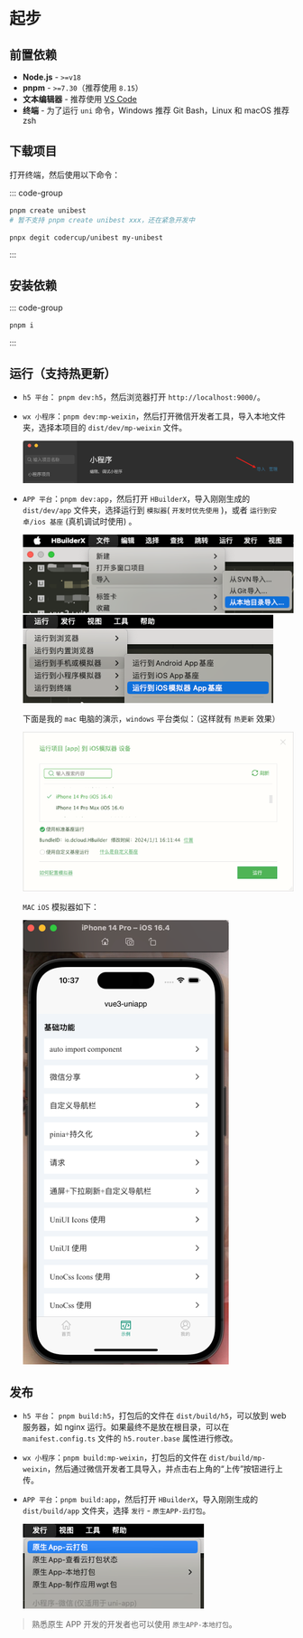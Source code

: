 # 起步

## 前置依赖

- **Node.js** - `>=v18`
- **pnpm** - `>=7.30`（推荐使用 `8.15`）
- **文本编辑器** - 推荐使用 [VS Code](https://code.visualstudio.com/)
- **终端** - 为了运行 `uni` 命令，Windows 推荐 Git Bash，Linux 和 macOS 推荐 zsh

## 下载项目

打开终端，然后使用以下命令：

::: code-group

```bash [create-unibest]
pnpm create unibest
# 暂不支持 pnpm create unibest xxx，还在紧急开发中
```

```bash [degit]
pnpx degit codercup/unibest my-unibest
```

:::

## 安装依赖

::: code-group

```bash [pnpm]
pnpm i
```

:::

## 运行（支持热更新）

- `h5 平台`： `pnpm dev:h5`，然后浏览器打开 `http://localhost:9000/`。
- `wx 小程序`：`pnpm dev:mp-weixin`，然后打开微信开发者工具，导入本地文件夹，选择本项目的 `dist/dev/mp-weixin` 文件。

  ![Alt text](./screenshots/image-3.png)

- `APP 平台`：`pnpm dev:app`，然后打开 `HBuilderX`，导入刚刚生成的 `dist/dev/app` 文件夹，选择运行到 `模拟器`( `开发时优先使用` )，或者 `运行到安卓/ios 基座` (真机调试时使用) 。

  ![Alt text](./screenshots/image-4.png)
  ![Alt text](./screenshots/image-5.png)

  下面是我的 `mac` 电脑的演示，`windows` 平台类似：（这样就有 `热更新` 效果）

  ![Alt text](./screenshots/image-6.png)

  `MAC` `iOS` 模拟器如下：

  ![Alt text](./screenshots/image-7.png)

## 发布

- `h5 平台`： `pnpm build:h5`，打包后的文件在 `dist/build/h5`，可以放到 web 服务器，如 nginx 运行。如果最终不是放在根目录，可以在 `manifest.config.ts` 文件的 `h5.router.base` 属性进行修改。
- `wx 小程序`：`pnpm build:mp-weixin`，打包后的文件在 `dist/build/mp-weixin`，然后通过微信开发者工具导入，并点击右上角的“上传”按钮进行上传。
- `APP 平台`：`pnpm build:app`，然后打开 `HBuilderX`，导入刚刚生成的 `dist/build/app` 文件夹，选择 `发行` - `原生APP-云打包`。

  ![Alt text](./screenshots/image-8.png)

> 熟悉原生 APP 开发的开发者也可以使用 `原生APP-本地打包`。
